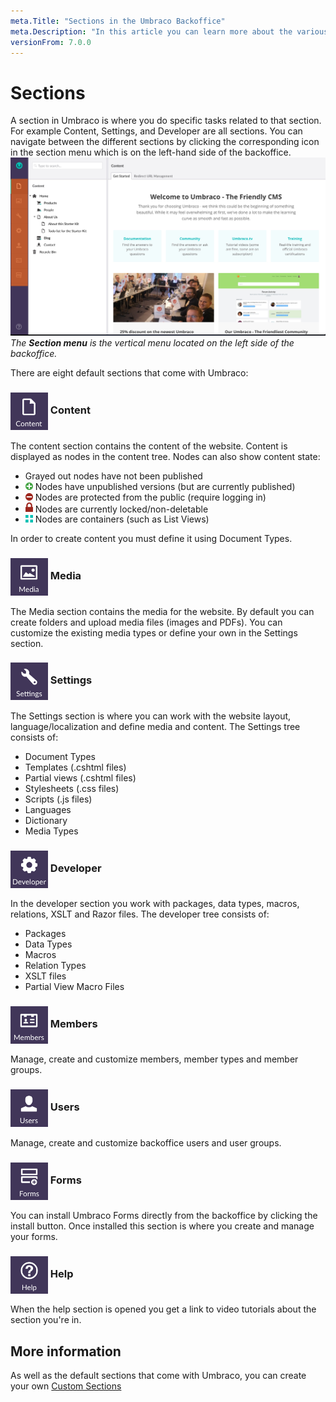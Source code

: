 ```yaml
---
meta.Title: "Sections in the Umbraco Backoffice"
meta.Description: "In this article you can learn more about the various sections you can find within the Umbraco Backoffice."
versionFrom: 7.0.0
---
```


# Sections
A section in Umbraco is where you do specific tasks related to that section. For example Content, Settings, and Developer are all sections. You can navigate between the different sections by clicking the corresponding icon in the section menu which is on the left-hand side of the backoffice.
![Sections](images/umbraco7-6_sections.jpg "The Section menu is the vertical menu located on the left side of the backoffice.")
*The __Section menu__ is the vertical menu located on the left side of the backoffice.*

There are eight default sections that come with Umbraco:

### <img src="images/Content.png" style="width:60px;vertical-align:middle" /> Content
The content section contains the content of the website. Content is displayed as nodes in the content tree. Nodes can also show content state:

* Grayed out nodes have not been published
* <img src="images/has-unpublished-version.svg" width="12px" style="margin: 0;"> Nodes have unpublished versions (but are currently published)
* <img src="images/protected.svg" width="12px" style="margin: 0;"> Nodes are protected from the public (require logging in)
* <img src="images/locked.svg" width="12px" style="margin: 0;"> Nodes are currently locked/non-deletable
* <img src="images/is-container.svg" width="12px" style="margin: 0;"> Nodes are containers (such as List Views)

In order to create content you must define it using Document Types.

### <img src="images/Media.png" style="width:60px;vertical-align:middle" /> Media
The Media section contains the media for the website. By default you can create folders and upload media files (images and PDFs). You can customize the existing media types or define your own in the Settings section.

### <img src="images/Settings.png" style="width:60px;vertical-align:middle" /> Settings
The Settings section is where you can work with the website layout, language/localization and define media and content. The Settings tree consists of:

- Document Types
- Templates (.cshtml files)
- Partial views (.cshtml files)
- Stylesheets (.css files)
- Scripts (.js files)
- Languages
- Dictionary
- Media Types

### <img src="images/Developer.png" style="width:60px;vertical-align:middle" /> Developer
In the developer section you work with packages, data types, macros, relations, XSLT and Razor files. The developer tree consists of:

- Packages
- Data Types
- Macros
- Relation Types
- XSLT files
- Partial View Macro Files

### <img src="images/Members.png" style="width:60px;vertical-align:middle" /> Members
Manage, create and customize members, member types and member groups.

### <img src="images/Users.png" style="width:60px;vertical-align:middle" /> Users
Manage, create and customize backoffice users and user groups.

### <img src="images/Forms.png" style="width:60px;vertical-align:middle" /> Forms
You can install Umbraco Forms directly from the backoffice by clicking the install button. Once installed this section is where you create and manage your forms.

### <img src="images/Help.png" style="width:60px;vertical-align:middle" /> Help
When the help section is opened you get a link to video tutorials about the section you're in.

## More information
As well as the default sections that come with Umbraco, you can create your own [Custom Sections](../../../Extending/Section-Trees/index.md)
